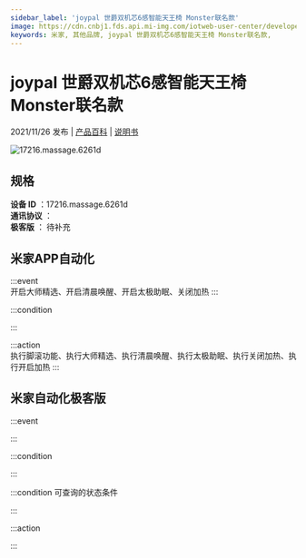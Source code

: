 ```yaml
---
sidebar_label: 'joypal 世爵双机芯6感智能天王椅 Monster联名款'
image: https://cdn.cnbj1.fds.api.mi-img.com/iotweb-user-center/developer_1679069420903yjDoXo4O.png?GalaxyAccessKeyId=AKVGLQWBOVIRQ3XLEW&Expires=9223372036854775807&Signature=u1rp7uYSsJCe5ghg1qLaXEalNR0=
keywords: 米家, 其他品牌, joypal 世爵双机芯6感智能天王椅 Monster联名款, 
---
```

# joypal 世爵双机芯6感智能天王椅 Monster联名款

2021/11/26 发布 | [产品百科](https://home.mi.com/webapp/content/baike/product/index.html?model=17216.massage.6261d/) | [说明书](https://home.mi.com/views/introduction.html?model=17216.massage.6261d&region=cn)

![17216.massage.6261d](https://cdn.cnbj1.fds.api.mi-img.com/iotweb-user-center/developer_1679069420903yjDoXo4O.png?GalaxyAccessKeyId=AKVGLQWBOVIRQ3XLEW&Expires=9223372036854775807&Signature=u1rp7uYSsJCe5ghg1qLaXEalNR0=)

## 规格  
> 
**设备 ID** ：17216.massage.6261d  
**通讯协议** ：  
**极客版**  ： 待补充 


## 米家APP自动化  

:::event  
开启大师精选、开启清晨唤醒、开启太极助眠、关闭加热
:::

:::condition  

:::

:::action   
执行脚滚功能、执行大师精选、执行清晨唤醒、执行太极助眠、执行关闭加热、执行开启加热
:::

## 米家自动化极客版  

:::event  

:::

:::condition  

:::

:::condition 可查询的状态条件  

:::

:::action  

:::

        
